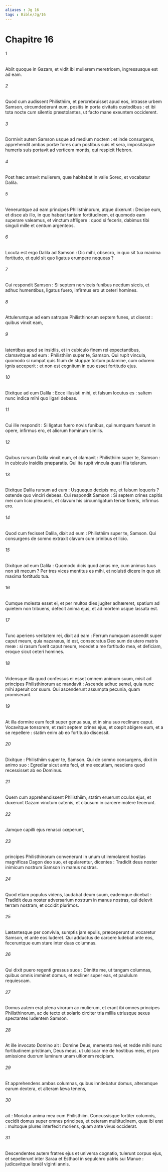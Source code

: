 ```yaml
---
aliases : Jg 16
tags : Bible/Jg/16
---
```


# Chapitre 16

###### 1
Abiit quoque in Gazam, et vidit ibi mulierem meretricem, ingressusque est ad eam.
###### 2
Quod cum audissent Philisthiim, et percrebruisset apud eos, intrasse urbem Samson, circumdederunt eum, positis in porta civitatis custodibus : et ibi tota nocte cum silentio præstolantes, ut facto mane exeuntem occiderent.
###### 3
Dormivit autem Samson usque ad medium noctem : et inde consurgens, apprehendit ambas portæ fores cum postibus suis et sera, impositasque humeris suis portavit ad verticem montis, qui respicit Hebron.
###### 4
Post hæc amavit mulierem, quæ habitabat in valle Sorec, et vocabatur Dalila.
###### 5
Veneruntque ad eam principes Philisthinorum, atque dixerunt : Decipe eum, et disce ab illo, in quo habeat tantam fortitudinem, et quomodo eam superare valeamus, et vinctum affligere : quod si feceris, dabimus tibi singuli mille et centum argenteos.
###### 6
Locuta est ergo Dalila ad Samson : Dic mihi, obsecro, in quo sit tua maxima fortitudo, et quid sit quo ligatus erumpere nequeas ?
###### 7
Cui respondit Samson : Si septem nerviceis funibus necdum siccis, et adhuc humentibus, ligatus fuero, infirmus ero ut ceteri homines.
###### 8
Attuleruntque ad eam satrapæ Philisthinorum septem funes, ut dixerat : quibus vinxit eam,
###### 9
latentibus apud se insidiis, et in cubiculo finem rei expectantibus, clamavitque ad eum : Philisthiim super te, Samson. Qui rupit vincula, quomodo si rumpat quis filum de stuppæ tortum putamine, cum odorem ignis acceperit : et non est cognitum in quo esset fortitudo ejus.
###### 10
Dixitque ad eum Dalila : Ecce illusisti mihi, et falsum locutus es : saltem nunc indica mihi quo ligari debeas.
###### 11
Cui ille respondit : Si ligatus fuero novis funibus, qui numquam fuerunt in opere, infirmus ero, et aliorum hominum similis.
###### 12
Quibus rursum Dalila vinxit eum, et clamavit : Philisthiim super te, Samson : in cubiculo insidiis præparatis. Qui ita rupit vincula quasi fila telarum.
###### 13
Dixitque Dalila rursum ad eum : Usquequo decipis me, et falsum loqueris ? ostende quo vinciri debeas. Cui respondit Samson : Si septem crines capitis mei cum licio plexueris, et clavum his circumligatum terræ fixeris, infirmus ero.
###### 14
Quod cum fecisset Dalila, dixit ad eum : Philisthiim super te, Samson. Qui consurgens de somno extraxit clavum cum crinibus et licio.
###### 15
Dixitque ad eum Dalila : Quomodo dicis quod amas me, cum animus tuus non sit mecum ? Per tres vices mentitus es mihi, et noluisti dicere in quo sit maxima fortitudo tua.
###### 16
Cumque molesta esset ei, et per multos dies jugiter adhæreret, spatium ad quietem non tribuens, defecit anima ejus, et ad mortem usque lassata est.
###### 17
Tunc aperiens veritatem rei, dixit ad eam : Ferrum numquam ascendit super caput meum, quia nazaræus, id est, consecratus Deo sum de utero matris meæ : si rasum fuerit caput meum, recedet a me fortitudo mea, et deficiam, eroque sicut ceteri homines.
###### 18
Vidensque illa quod confessus ei esset omnem animum suum, misit ad principes Philisthinorum ac mandavit : Ascende adhuc semel, quia nunc mihi aperuit cor suum. Qui ascenderunt assumpta pecunia, quam promiserant.
###### 19
At illa dormire eum fecit super genua sua, et in sinu suo reclinare caput. Vocavitque tonsorem, et rasit septem crines ejus, et cœpit abigere eum, et a se repellere : statim enim ab eo fortitudo discessit.
###### 20
Dixitque : Philisthiim super te, Samson. Qui de somno consurgens, dixit in animo suo : Egrediar sicut ante feci, et me excutiam, nesciens quod recessisset ab eo Dominus.
###### 21
Quem cum apprehendissent Philisthiim, statim eruerunt oculos ejus, et duxerunt Gazam vinctum catenis, et clausum in carcere molere fecerunt.
###### 22
Jamque capilli ejus renasci cœperunt,
###### 23
principes Philisthinorum convenerunt in unum ut immolarent hostias magnificas Dagon deo suo, et epularentur, dicentes : Tradidit deus noster inimicum nostrum Samson in manus nostras.
###### 24
Quod etiam populus videns, laudabat deum suum, eademque dicebat : Tradidit deus noster adversarium nostrum in manus nostras, qui delevit terram nostram, et occidit plurimos.
###### 25
Lætantesque per convivia, sumptis jam epulis, præceperunt ut vocaretur Samson, et ante eos luderet. Qui adductus de carcere ludebat ante eos, feceruntque eum stare inter duas columnas.
###### 26
Qui dixit puero regenti gressus suos : Dimitte me, ut tangam columnas, quibus omnis imminet domus, et recliner super eas, et paululum requiescam.
###### 27
Domus autem erat plena virorum ac mulierum, et erant ibi omnes principes Philisthinorum, ac de tecto et solario circiter tria millia utriusque sexus spectantes ludentem Samson.
###### 28
At ille invocato Domino ait : Domine Deus, memento mei, et redde mihi nunc fortitudinem pristinam, Deus meus, ut ulciscar me de hostibus meis, et pro amissione duorum luminum unam ultionem recipiam.
###### 29
Et apprehendens ambas columnas, quibus innitebatur domus, alteramque earum dextera, et alteram læva tenens,
###### 30
ait : Moriatur anima mea cum Philisthiim. Concussisque fortiter columnis, cecidit domus super omnes principes, et ceteram multitudinem, quæ ibi erat : multoque plures interfecit moriens, quam ante vivus occiderat.
###### 31
Descendentes autem fratres ejus et universa cognatio, tulerunt corpus ejus, et sepelierunt inter Saraa et Esthaol in sepulchro patris sui Manue : judicavitque Israël viginti annis.
